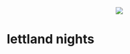 <p align="center">
  <img src="https://avatars0.githubusercontent.com/u/66633681?s=200&v=4">
</p>

# lettland nights